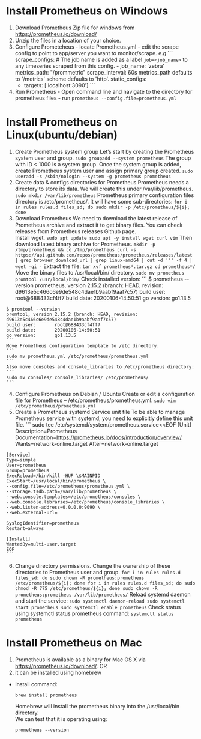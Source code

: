 # Install Prometheus on Windows
  1. Download Prometheus Zip file for windows from https://prometheus.io/download/
  2. Unzip the files in a location of your choice.
  3. Configure Prometeheus
    - locate Prometheus.yml
    - edit the scrape config to point to app/server you want to monitor/scrape. e.g
    ```
    scrape_configs:
    # The job name is added as a label `job=<job_name>` to any timeseries scraped from this config.
    - job_name: 'zebra'
        metrics_path: "/prommetric"
        scrape_interval: 60s
        metrics_path defaults to '/metrics'
        scheme defaults to 'http'.
        static_configs:
        - targets: ['localhost:3090']
    ```
  4. Run Prometheus
    - Open command line and navigate to the directory for prometheus files
    - run
    ```
    prometheus --config.file=prometheus.yml
    ```
# Install Prometheus on Linux(ubuntu/debian)
  1. Create Prometheus system group
    Let’s start by creating the Prometheus system user and group.
    ```
    sudo groupadd --system prometheus
    ```
    The group with ID < 1000 is a system group. Once the system group is added, create Prometheus system user and assign primary group created.
    ```
    sudo useradd -s /sbin/nologin --system -g prometheus prometheus
    ```
  2. Create data & configs directories for Prometheus
    Prometheus needs a directory to store its data. We will create this under /var/lib/prometheus.
    ```
    sudo mkdir /var/lib/prometheus
    ```
    Prometheus primary configuration files directory is /etc/prometheus/. It will have some sub-directories:
    ```
    for i in rules rules.d files_sd; do sudo mkdir -p /etc/prometheus/${i}; done
    ```
  3. Download Prometheus
    We need to download the latest release of Prometheus archive and extract it to get binary files. You can check releases from Prometheus releases Github page.  
    Install wget.
    ```
    sudo apt update
    sudo apt -y install wget curl vim
    ```
    Then download latest binary archive for Prometheus.
    ```
    mkdir -p /tmp/prometheus && cd /tmp/prometheus
    curl -s https://api.github.com/repos/prometheus/prometheus/releases/latest | grep browser_download_url | grep linux-amd64 | cut -d '"' -f 4 | wget -qi -
    ```
    Extract the file:
    ```
    tar xvf prometheus*.tar.gz
    cd prometheus*/
    ```
    Move the binary files to /usr/local/bin/ directory.
    ```
    sudo mv prometheus promtool /usr/local/bin/
    ```
    Check installed version:
    ```
    $ prometheus --version
    prometheus, version 2.15.2 (branch: HEAD, revision: d9613e5c466c6e9de548c4dae1b9aabf9aaf7c57)
    build user:       root@688433cf4ff7
    build date:       20200106-14:50:51
    go version:       go1.13.5

    $ promtool --version
    promtool, version 2.15.2 (branch: HEAD, revision: d9613e5c466c6e9de548c4dae1b9aabf9aaf7c57)
    build user:       root@688433cf4ff7
    build date:       20200106-14:50:51
    go version:       go1.13.5
    ```
    Move Prometheus configuration template to /etc directory.
    ```
    sudo mv prometheus.yml /etc/prometheus/prometheus.yml
    ```
    Also move consoles and console_libraries to /etc/prometheus directory:
    ```
    sudo mv consoles/ console_libraries/ /etc/prometheus/
    ```
  4. Configure Prometheus on Debian / Ubuntu
    Create or edit a configuration file for Prometheus – /etc/prometheus/prometheus.yml.
    ```
    sudo vim /etc/prometheus/prometheus.yml
    ```
  5. Create a Prometheus systemd Service unit file
    To be able to manage Prometheus service with systemd, you need to explicitly define this unit file.
    ```
    sudo tee /etc/systemd/system/prometheus.service<<EOF
    [Unit]
    Description=Prometheus
    Documentation=https://prometheus.io/docs/introduction/overview/
    Wants=network-online.target
    After=network-online.target

    [Service]
    Type=simple
    User=prometheus
    Group=prometheus
    ExecReload=/bin/kill -HUP \$MAINPID
    ExecStart=/usr/local/bin/prometheus \
    --config.file=/etc/prometheus/prometheus.yml \
    --storage.tsdb.path=/var/lib/prometheus \
    --web.console.templates=/etc/prometheus/consoles \
    --web.console.libraries=/etc/prometheus/console_libraries \
    --web.listen-address=0.0.0.0:9090 \
    --web.external-url=

    SyslogIdentifier=prometheus
    Restart=always

    [Install]
    WantedBy=multi-user.target
    EOF
    ```
  6. Change directory permissions.
    Change the ownership of these directories to Prometheus user and group.
    ```
    for i in rules rules.d files_sd; do sudo chown -R prometheus:prometheus /etc/prometheus/${i}; done
    for i in rules rules.d files_sd; do sudo chmod -R 775 /etc/prometheus/${i}; done
    sudo chown -R prometheus:prometheus /var/lib/prometheus/
    ```
    Reload systemd daemon and start the service:
    ```
    sudo systemctl daemon-reload
    sudo systemctl start prometheus
    sudo systemctl enable prometheus
    ```
    Check status using systemctl status prometheus command:
    ```
    systemctl status prometheus
    ```
# Install Prometheus on Mac
  1. Prometheus is available as a binary for Mac OS X via https://prometheus.io/download/.
  OR
  2. it can be installed using homebrew
  - Install command:
    ```
    brew install prometheus
    ```
    Homebrew will install the prometheus binary into the /usr/local/bin directory.  
    We can test that it is operating using:
    ```
    prometheus --version
    ```